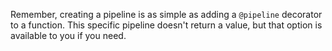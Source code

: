 Remember, creating a pipeline is as simple as adding a `@pipeline` decorator to a function. This specific pipeline doesn't return a value, but that option is available to you if you need.
